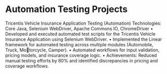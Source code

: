 # Automation Testing Projects 
Tricentis Vehicle Insurance Application Testing (Automation)
Technologies: Core Java, Selenium WebDriver, Apache Commons IO, ChromeDriver
• Developed and executed automated test scripts for the Tricentis Vehicle Insurance Application using Selenium
WebDriver.
• Implemented the Linear framework for automated testing across multiple modules (Automobile, Truck, Motorcycle, Camper).
• Automated workflows for input validation, pricing models, and insurance coverage logic.
• Achievements: Reduced manual testing efforts by 80% and identified discrepancies in pricing and coverage
workflows.
